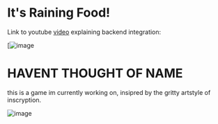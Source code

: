 # It's Raining Food!

Link to youtube [video](https://youtu.be/IwtgsGiGW2U) explaining backend integration:

[![image](https://github.com/Mushroom-Ano/ServerSyncedUnityGame/assets/81051693/ed5db522-f343-4628-bbea-0c2d12ce28f2)


# HAVENT THOUGHT OF NAME

this is a game im currently working on, insipred by the gritty artstyle of inscryption.

![image](https://github.com/Mushroom-Ano/ServerSyncedUnityGame/assets/81051693/6807eef9-70c6-4d7c-8aa9-d3823ee4ed50)


